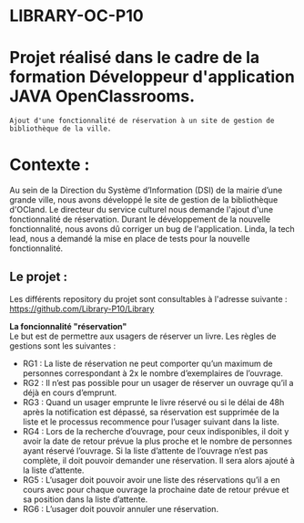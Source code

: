 # LIBRARY-OC-P10

# Projet réalisé dans le cadre de la formation Développeur d'application JAVA OpenClassrooms.

	Ajout d'une fonctionnalité de réservation à un site de gestion de bibliothèque de la ville.

# Contexte :

Au sein de la Direction du Système d’Information (DSI) de la mairie d’une grande ville, nous avons développé le site
de gestion de la bibliothèque d'OCland.
Le directeur du service culturel nous demande l'ajout d'une fonctionnalité de réservation.
Durant le développement de la nouvelle fonctionnalité, nous avons dû corriger un bug de l'application.
Linda, la tech lead, nous a demandé la mise en place de tests pour la nouvelle fonctionnalité.


## Le projet :

Les différents repository du projet sont consultables à l'adresse suivante : https://github.com/Library-P10/Library

**La foncionnalité "réservation"**<br/>
Le but est de permettre aux usagers de réserver un livre.
Les règles de gestions sont les suivantes :

* RG1 : La liste de réservation ne peut comporter qu’un maximum de personnes correspondant à 2x le nombre d’exemplaires de l’ouvrage.
* RG2 : Il n’est pas possible pour un usager de réserver un ouvrage qu’il a déjà en cours d’emprunt.
* RG3 : Quand un usager emprunte le livre réservé ou si le délai de 48h après la notification est dépassé, sa réservation est supprimée de la liste et le processus recommence pour l’usager suivant dans la liste.
* RG4 : Lors de la recherche d’ouvrage, pour ceux indisponibles, il doit y avoir la date de retour prévue la plus proche et le nombre de personnes ayant réservé l’ouvrage. Si la liste d’attente de l’ouvrage n’est pas complète, il doit pouvoir demander une réservation. Il sera alors ajouté à la liste d’attente.
* RG5 : L’usager doit pouvoir avoir une liste des réservations qu’il a en cours avec pour chaque ouvrage la prochaine date de retour prévue et sa position dans la liste d’attente.
* RG6 : L’usager doit pouvoir annuler une réservation.
